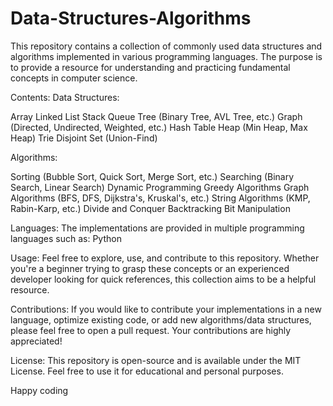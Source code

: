 # Data-Structures-Algorithms
This repository contains a collection of commonly used data structures and algorithms implemented in various programming languages. The purpose is to provide a resource for understanding and practicing fundamental concepts in computer science.


Contents:
Data Structures:

Array
Linked List
Stack
Queue
Tree (Binary Tree, AVL Tree, etc.)
Graph (Directed, Undirected, Weighted, etc.)
Hash Table
Heap (Min Heap, Max Heap)
Trie
Disjoint Set (Union-Find)


Algorithms:

Sorting (Bubble Sort, Quick Sort, Merge Sort, etc.)
Searching (Binary Search, Linear Search)
Dynamic Programming
Greedy Algorithms
Graph Algorithms (BFS, DFS, Dijkstra's, Kruskal's, etc.)
String Algorithms (KMP, Rabin-Karp, etc.)
Divide and Conquer
Backtracking
Bit Manipulation


Languages:
The implementations are provided in multiple programming languages such as:
Python


Usage:
Feel free to explore, use, and contribute to this repository. Whether you're a beginner trying to grasp these concepts or an experienced developer looking for quick references, this collection aims to be a helpful resource.


Contributions:
If you would like to contribute your implementations in a new language, optimize existing code, or add new algorithms/data structures, please feel free to open a pull request. Your contributions are highly appreciated!


License:
This repository is open-source and is available under the MIT License. Feel free to use it for educational and personal purposes.

Happy coding
